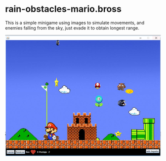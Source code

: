 # rain-obstacles-mario.bross
This is a simple minigame using images to simulate movements, and enemies falling from the sky, just evade it to obtain longest range.

![](lluvia%20m.bros.PNG)
